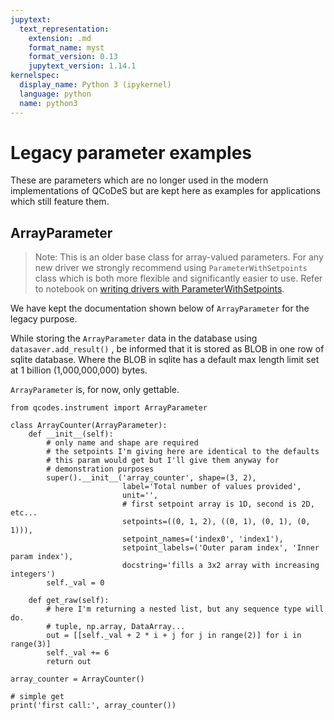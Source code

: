 ```yaml
---
jupytext:
  text_representation:
    extension: .md
    format_name: myst
    format_version: 0.13
    jupytext_version: 1.14.1
kernelspec:
  display_name: Python 3 (ipykernel)
  language: python
  name: python3
---
```


# Legacy parameter examples

These are parameters which are no longer used in the modern implementations of QCoDeS but are kept here as examples for applications which still feature them.

## ArrayParameter
> Note: This is an older base class for array-valued parameters. For any new driver we strongly recommend using `ParameterWithSetpoints` class which is both more flexible and significantly easier to use. Refer to notebook on [writing drivers with ParameterWithSetpoints](Simple-Example-of-ParameterWithSetpoints.ipynb). 

We have kept the documentation shown below of `ArrayParameter` for the legacy purpose.

While storing the `ArrayParameter` data in the database using `datasaver.add_result()` , be informed that it is stored as BLOB in one row of sqlite database. Where the BLOB in sqlite has a default max length limit set at 1 billion (1,000,000,000) bytes. 

`ArrayParameter` is, for now, only gettable.

```{code-cell} ipython3
from qcodes.instrument import ArrayParameter

class ArrayCounter(ArrayParameter):
    def __init__(self):
        # only name and shape are required
        # the setpoints I'm giving here are identical to the defaults
        # this param would get but I'll give them anyway for
        # demonstration purposes
        super().__init__('array_counter', shape=(3, 2),
                         label='Total number of values provided',
                         unit='',
                         # first setpoint array is 1D, second is 2D, etc...
                         setpoints=((0, 1, 2), ((0, 1), (0, 1), (0, 1))),
                         setpoint_names=('index0', 'index1'),
                         setpoint_labels=('Outer param index', 'Inner param index'),
                         docstring='fills a 3x2 array with increasing integers')
        self._val = 0
    
    def get_raw(self):
        # here I'm returning a nested list, but any sequence type will do.
        # tuple, np.array, DataArray...
        out = [[self._val + 2 * i + j for j in range(2)] for i in range(3)]
        self._val += 6
        return out

array_counter = ArrayCounter()

# simple get
print('first call:', array_counter())
```
